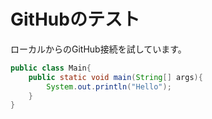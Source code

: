 # GitHubのテスト

ローカルからのGitHub接続を試しています。

```java:Main.java
public class Main{
	public static void main(String[] args){
		System.out.println("Hello");
	}
}
```

